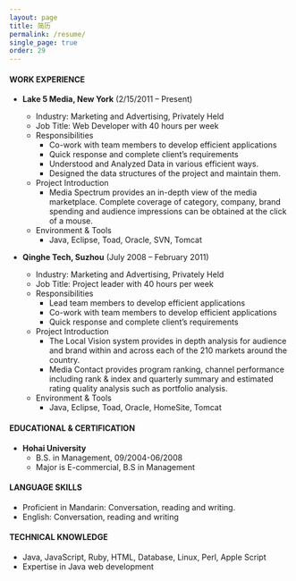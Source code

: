 ```yaml
---
layout: page
title: 简历
permalink: /resume/
single_page: true
order: 29
---
```


#### WORK EXPERIENCE

* **Lake 5 Media, New York** (2/15/2011 – Present)
    * Industry: Marketing and Advertising, Privately Held
    * Job Title:  Web Developer with 40 hours per week
    * Responsibilities
      * Co-work with team members to develop efficient applications
      * Quick response and complete client’s requirements
      * Understood and Analyzed Data in various efficient ways.
      * Designed the data structures of the project and maintain them.
    * Project Introduction 
      * Media Spectrum provides an in-depth view of the media marketplace. Complete coverage of category, company, brand spending and audience impressions can be obtained at the click of a mouse.
    * Environment & Tools
      * Java, Eclipse, Toad, Oracle, SVN, Tomcat 
      
* **Qinghe Tech, Suzhou** (July 2008 – February 2011)
    * Industry: Marketing and Advertising, Privately Held
    * Job Title: Project leader with 40 hours per week
    * Responsibilities
      * Lead team members to develop efficient applications
      * Co-work with team members to develop efficient applications
      * Quick response and complete client’s requirements
    * Project Introduction 
      * The Local Vision system provides in depth analysis for audience and brand within and across each of the 210 markets around the country.
      * Media Contact provides program ranking, channel performance including rank & index and quarterly summary and estimated rating quality analysis such as portfolio analysis.
    * Environment & Tools
      * Java, Eclipse, Toad, Oracle, HomeSite, Tomcat 

#### EDUCATIONAL & CERTIFICATION

* **Hohai University**
  * B.S. in Management, 09/2004-06/2008
  * Major is E-commercial,  B.S in Management

#### LANGUAGE SKILLS

* Proficient in Mandarin: Conversation, reading and writing.
* English:  Conversation, reading and writing

#### TECHNICAL KNOWLEDGE

* Java, JavaScript, Ruby, HTML, Database, Linux, Perl,  Apple Script
* Expertise in Java web development
